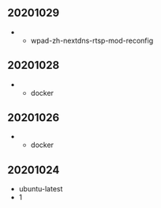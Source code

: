 ## 20201029
* - wpad-zh-nextdns-rtsp-mod-reconfig
## 20201028
* - docker

## 20201026
* + docker

## 20201024
* ubuntu-latest
* 1
